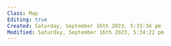 ```yaml
---
Class: Map
Editing: true
Created: Saturday, September 16th 2023, 5:33:34 pm
Modified: Saturday, September 16th 2023, 5:34:22 pm
---
```

